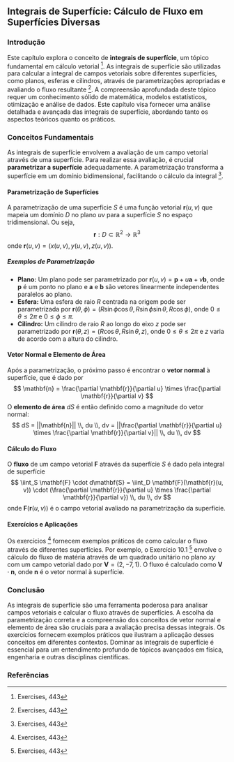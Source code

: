 ## Integrais de Superfície: Cálculo de Fluxo em Superfícies Diversas

### Introdução
Este capítulo explora o conceito de **integrais de superfície**, um tópico fundamental em cálculo vetorial [^1]. As integrais de superfície são utilizadas para calcular a integral de campos vetoriais sobre diferentes superfícies, como planos, esferas e cilindros, através de parametrizações apropriadas e avaliando o fluxo resultante [^1]. A compreensão aprofundada deste tópico requer um conhecimento sólido de matemática, modelos estatísticos, otimização e análise de dados. Este capítulo visa fornecer uma análise detalhada e avançada das integrais de superfície, abordando tanto os aspectos teóricos quanto os práticos.

### Conceitos Fundamentais
As integrais de superfície envolvem a avaliação de um campo vetorial através de uma superfície. Para realizar essa avaliação, é crucial **parametrizar a superfície** adequadamente. A parametrização transforma a superfície em um domínio bidimensional, facilitando o cálculo da integral [^1].

#### Parametrização de Superfícies
A parametrização de uma superfície $S$ é uma função vetorial $\mathbf{r}(u, v)$ que mapeia um domínio $D$ no plano $uv$ para a superfície $S$ no espaço tridimensional. Ou seja,
$$ \mathbf{r}: D \subset \mathbb{R}^2 \to \mathbb{R}^3 $$
onde $\mathbf{r}(u, v) = (x(u, v), y(u, v), z(u, v))$.

##### Exemplos de Parametrização
*   **Plano:** Um plano pode ser parametrizado por $\mathbf{r}(u, v) = \mathbf{p} + u\mathbf{a} + v\mathbf{b}$, onde $\mathbf{p}$ é um ponto no plano e $\mathbf{a}$ e $\mathbf{b}$ são vetores linearmente independentes paralelos ao plano.
*   **Esfera:** Uma esfera de raio $R$ centrada na origem pode ser parametrizada por $\mathbf{r}(\theta, \phi) = (R\sin\phi\cos\theta, R\sin\phi\sin\theta, R\cos\phi)$, onde $0 \leq \theta \leq 2\pi$ e $0 \leq \phi \leq \pi$.
*   **Cilindro:** Um cilindro de raio $R$ ao longo do eixo $z$ pode ser parametrizado por $\mathbf{r}(\theta, z) = (R\cos\theta, R\sin\theta, z)$, onde $0 \leq \theta \leq 2\pi$ e $z$ varia de acordo com a altura do cilindro.

#### Vetor Normal e Elemento de Área
Após a parametrização, o próximo passo é encontrar o **vetor normal** à superfície, que é dado por
$$ \mathbf{n} = \frac{\partial \mathbf{r}}{\partial u} \times \frac{\partial \mathbf{r}}{\partial v} $$
O **elemento de área** $dS$ é então definido como a magnitude do vetor normal:
$$ dS = ||\mathbf{n}|| \\, du \\, dv = ||\frac{\partial \mathbf{r}}{\partial u} \times \frac{\partial \mathbf{r}}{\partial v}|| \\, du \\, dv $$

#### Cálculo do Fluxo
O **fluxo** de um campo vetorial $\mathbf{F}$ através da superfície $S$ é dado pela integral de superfície
$$ \iint_S \mathbf{F} \cdot d\mathbf{S} = \iint_D \mathbf{F}(\mathbf{r}(u, v)) \cdot (\frac{\partial \mathbf{r}}{\partial u} \times \frac{\partial \mathbf{r}}{\partial v}) \\, du \\, dv $$
onde $\mathbf{F}(\mathbf{r}(u, v))$ é o campo vetorial avaliado na parametrização da superfície.

#### Exercícios e Aplicações
Os exercícios [^1] fornecem exemplos práticos de como calcular o fluxo através de diferentes superfícies. Por exemplo, o Exercício 10.1 [^1] envolve o cálculo do fluxo de matéria através de um quadrado unitário no plano $xy$ com um campo vetorial dado por $\mathbf{V} = (2, -7, 1)$. O fluxo é calculado como $\mathbf{V} \cdot \mathbf{n}$, onde $\mathbf{n}$ é o vetor normal à superfície.

### Conclusão
As integrais de superfície são uma ferramenta poderosa para analisar campos vetoriais e calcular o fluxo através de superfícies. A escolha da parametrização correta e a compreensão dos conceitos de vetor normal e elemento de área são cruciais para a avaliação precisa dessas integrais. Os exercícios fornecem exemplos práticos que ilustram a aplicação desses conceitos em diferentes contextos. Dominar as integrais de superfície é essencial para um entendimento profundo de tópicos avançados em física, engenharia e outras disciplinas científicas.

### Referências
[^1]: Exercises, 443
<!-- END -->